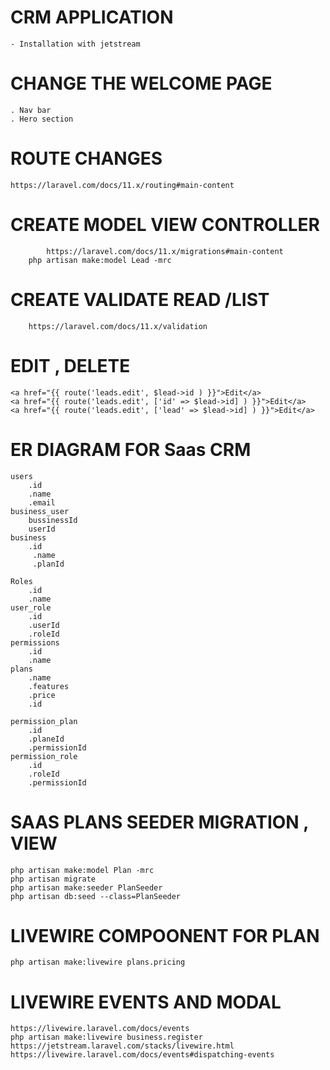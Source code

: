 #   CRM APPLICATION
    - Installation with jetstream

# CHANGE THE WELCOME PAGE
    . Nav bar
    . Hero section

# ROUTE CHANGES
    https://laravel.com/docs/11.x/routing#main-content
# CREATE MODEL VIEW  CONTROLLER
            https://laravel.com/docs/11.x/migrations#main-content
        php artisan make:model Lead -mrc

# CREATE VALIDATE  READ /LIST
        https://laravel.com/docs/11.x/validation

# EDIT , DELETE 
    <a href="{{ route('leads.edit', $lead->id ) }}">Edit</a>
    <a href="{{ route('leads.edit', ['id' => $lead->id] ) }}">Edit</a>
    <a href="{{ route('leads.edit', ['lead' => $lead->id] ) }}">Edit</a>

# ER DIAGRAM FOR Saas CRM
    users
        .id
        .name
        .email
    business_user
        bussinessId
        userId
    business
        .id
         .name
         .planId

    Roles  
        .id
        .name
    user_role
        .id
        .userId
        .roleId
    permissions
        .id
        .name
    plans
        .name
        .features
        .price
        .id
    
    permission_plan
        .id
        .planeId
        .permissionId   
    permission_role
        .id
        .roleId
        .permissionId
    
# SAAS PLANS SEEDER MIGRATION , VIEW
    php artisan make:model Plan -mrc
    php artisan migrate
    php artisan make:seeder PlanSeeder
    php artisan db:seed --class=PlanSeeder

# LIVEWIRE COMPOONENT FOR PLAN
    php artisan make:livewire plans.pricing

# LIVEWIRE EVENTS AND MODAL
    https://livewire.laravel.com/docs/events
    php artisan make:livewire business.register
    https://jetstream.laravel.com/stacks/livewire.html
    https://livewire.laravel.com/docs/events#dispatching-events
